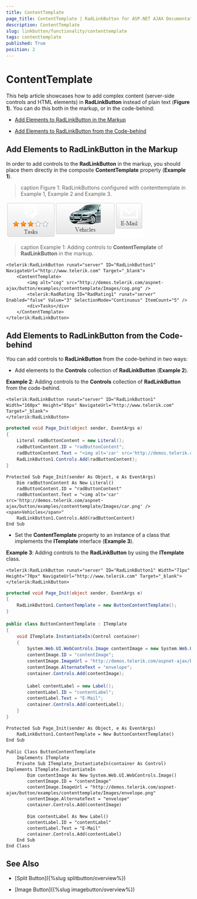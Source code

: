 ```yaml
---
title: ContentTemplate
page_title: ContentTemplate | RadLinkButton for ASP.NET AJAX Documentation
description: ContentTemplate
slug: linkbutton/functionality/contenttemplate
tags: contenttemplate
published: True
position: 2
---
```


# ContentTemplate

This help article showcases how to add complex content (server-side controls and HTML elements) in **RadLinkButton** instead of plain text (**Figure 1**). You can do this both in the markup, or in the code-behind:

* [Add Elements to RadLinkButton in the Markup](#add-elements-to-radlinkbutton-in-the-markup)

* [Add Elements to RadLinkButton from the Code-behind](#add-elements-to-radlinkbutton-from-the-code-behind)

## Add Elements to RadLinkButton in the Markup

In order to add controls to the **RadLinkButton** in the markup, you should place them directly in the composite **ContentTemplate** property (**Example 1**).

>caption Figure 1: RadLinkButtons configured with contenttemplate in Example 1, Example 2 and Example 3.

![RadLinkButtons with ContentTemplate](images/buttons-contenttemplate.png)

>caption Example 1: Adding controls to **ContentTemplate** of **RadLinkButton** in the markup.

````ASP.NET
<telerik:RadLinkButton runat="server" ID="RadLinkButton1" NavigateUrl="http://www.telerik.com" Target="_blank">
	<ContentTemplate>
        <img alt="cog" src="http://demos.telerik.com/aspnet-ajax/button/examples/contenttemplate/Images/cog.png" />
        <telerik:RadRating ID="RadRating1" runat="server" Enabled="false" Value="3" SelectionMode="Continuous" ItemCount="5" />
		<div>Tasks</div>
	</ContentTemplate>
</telerik:RadLinkButton>
````

## Add Elements to RadLinkButton from the Code-behind

You can add controls to **RadLinkButton** from the code-behind in two ways:

* Add elements to the **Controls** collection of **RadLinkButton** (**Example 2**). 

**Example 2**: Adding controls to the **Controls** collection of **RadLinkButton** from the code-behind.

````ASP.NET
<telerik:RadLinkButton runat="server" ID="RadLinkButton1" Width="160px" Height="85px" NavigateUrl="http://www.telerik.com" Target="_blank">
</telerik:RadLinkButton>
````
````C#	
protected void Page_Init(object sender, EventArgs e)
{
	Literal radButtonContent = new Literal();
	radButtonContent.ID = "radButtonContent";
	radButtonContent.Text = "<img alt='car' src='http://demos.telerik.com/aspnet-ajax/button/examples/contenttemplate/Images/car.png' /><span>Vehicles</span>";
	RadLinkButton1.Controls.Add(radButtonContent);
}
````
````VB	
Protected Sub Page_Init(sender As Object, e As EventArgs)
	Dim radButtonContent As New Literal()
	radButtonContent.ID = "radButtonContent"
	radButtonContent.Text = "<img alt='car' src='http://demos.telerik.com/aspnet-ajax/button/examples/contenttemplate/Images/car.png' /><span>Vehicles</span>"
	RadLinkButton1.Controls.Add(radButtonContent)
End Sub
````

* Set the **ContentTemplate** property to an instance of a class that implements the **ITemplate** interface (**Example 3**).

**Example 3**: Adding controls to the **RadLinkButton** by using the **ITemplate** class.

````ASP.NET
<telerik:RadLinkButton runat="server" ID="RadLinkButton1" Width="71px" Height="70px" NavigateUrl="http://www.telerik.com" Target="_blank">
</telerik:RadLinkButton>
````
````C#
protected void Page_Init(object sender, EventArgs e)
{
	RadLinkButton1.ContentTemplate = new ButtonContentTemplate();
}

public class ButtonContentTemplate : ITemplate
{
	void ITemplate.InstantiateIn(Control container)
	{
		System.Web.UI.WebControls.Image contentImage = new System.Web.UI.WebControls.Image();
		contentImage.ID = "contentImage";
		contentImage.ImageUrl = "http://demos.telerik.com/aspnet-ajax/button/examples/contenttemplate/Images/envelope.png";
		contentImage.AlternateText = "envelope";
		container.Controls.Add(contentImage);

		Label contentLabel = new Label();
		contentLabel.ID = "contentLabel";
		contentLabel.Text = "E-Mail";
		container.Controls.Add(contentLabel);
	}
}
````
````VB
Protected Sub Page_Init(sender As Object, e As EventArgs)
	RadLinkButton1.ContentTemplate = New ButtonContentTemplate()
End Sub

Public Class ButtonContentTemplate
	Implements ITemplate
	Private Sub ITemplate_InstantiateIn(container As Control) Implements ITemplate.InstantiateIn
		Dim contentImage As New System.Web.UI.WebControls.Image()
		contentImage.ID = "contentImage"
		contentImage.ImageUrl = "http://demos.telerik.com/aspnet-ajax/button/examples/contenttemplate/Images/envelope.png"
		contentImage.AlternateText = "envelope"
		container.Controls.Add(contentImage)

		Dim contentLabel As New Label()
		contentLabel.ID = "contentLabel"
		contentLabel.Text = "E-Mail"
		container.Controls.Add(contentLabel)
	End Sub
End Class
````


## See Also

 * [Split Button]({%slug splitbutton/overview%})

 * [Image Button]({%slug imagebutton/overview%})
